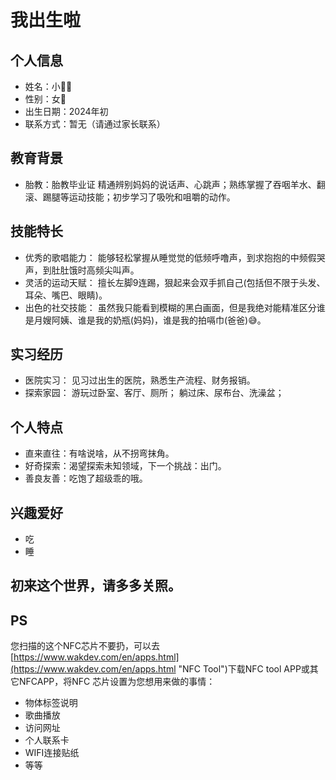 # 我出生啦

## 个人信息

- 姓名：小🐇🐇
- 性别：女👧
- 出生日期：2024年初
- 联系方式：暂无（请通过家长联系）

## 教育背景

- 胎教：胎教毕业证
  精通辨别妈妈的说话声、心跳声；熟练掌握了吞咽羊水、翻滚、踢腿等运动技能；初步学习了吸吮和咀嚼的动作。

## 技能特长

- 优秀的歌唱能力：
  能够轻松掌握从睡觉觉的低频呼噜声，到求抱抱的中频假哭声，到肚肚饿时高频尖叫声。
- 灵活的运动天赋：
  擅长左脚9连踢，狠起来会双手抓自己(包括但不限于头发、耳朵、嘴巴、眼睛)。
- 出色的社交技能：
  虽然我只能看到模糊的黑白画面，但是我绝对能精准区分谁是月嫂阿姨、谁是我的奶瓶(妈妈)，谁是我的拍嗝巾(爸爸)😅。

## 实习经历

- 医院实习：
  见习过出生的医院，熟悉生产流程、财务报销。
- 探索家园：
  游玩过卧室、客厅、厕所；
  躺过床、尿布台、洗澡盆；

## 个人特点

- 直来直往：有啥说啥，从不拐弯抹角。
- 好奇探索：渴望探索未知领域，下一个挑战：出门。
- 善良友善：吃饱了超级乖的哦。

## 兴趣爱好

- 吃
- 睡

## 初来这个世界，请多多关照。

## PS

您扫描的这个NFC芯片不要扔，可以去[https://www.wakdev.com/en/apps.html](https://www.wakdev.com/en/apps.html "NFC Tool")下载NFC tool APP或其它NFCAPP，将NFC 芯片设置为您想用来做的事情：

- 物体标签说明
- 歌曲播放
- 访问网址
- 个人联系卡
- WIFI连接贴纸
- 等等

